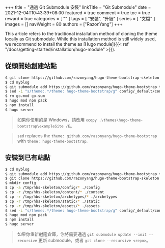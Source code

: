 +++
title = "通過 Git Submodule 安裝"
linkTitle = "Git Submodule"
date = 2021-12-04T10:43:39+08:00
featured = true
comment = true
toc = true
reward = true
categories = [
  ""
]
tags = [
  "安裝",
  "升級"
]
series = [
  "文檔"
]
images = []
navWeight = 80
authors = ["RazonYang"]
+++

This article refers to the traditional installation method of cloning the theme locally as Git submodule.
While this installation method is still widely used, we recommend to install the theme as [Hugo module]({{< ref "/docs/getting-started/installation/hugo-module" >}}).

## 從頭開始創建站點

```bash
$ git clone https://github.com/razonyang/hugo-theme-bootstrap-skeleton myblog
$ cd myblog
$ git submodule add https://github.com/razonyang/hugo-theme-bootstrap themes/hugo-theme-bootstrap
$ sed -i "s/theme:.*/theme: hugo-theme-bootstrap/g" config/_default/config.yaml
$ rm go.mod go.sum
$ hugo mod npm pack
$ npm install
$ hugo server
```

> 如果你使用的是 Windows，請改用 `xcopy .\themes\hugo-theme-bootstrap\exampleSite /E`。

> `sed` replaces the `theme: github.com/razonyang/hugo-theme-bootstrap` with `theme: hugo-theme-bootstrap`.

## 安裝到已有站點

```bash
$ cd myblog
$ git submodule add https://github.com/razonyang/hugo-theme-bootstrap themes/hugo-theme-bootstrap
$ git clone https://github.com/razonyang/hugo-theme-bootstrap-skeleton /tmp/hbs-skeleton
$ mkdir config
$ cp -a /tmp/hbs-skeleton/config/* ./config
$ cp -r /tmp/hbs-skeleton/content/* ./content
$ cp -r /tmp/hbs-skeleton/archetypes/* ./archetypes
$ cp -r /tmp/hbs-skeleton/static/* ./static
$ cp -r /tmp/hbs-skeleton/assets/* ./assets
$ sed -i "s/theme:.*/theme: hugo-theme-bootstrap/g" config/_default/config.yaml
$ hugo mod npm pack
$ npm install
$ hugo server
```

> 如果你重新尅隆倉庫，你將需要通過 `git submodule update --init --recursive` 更新 submodule，或者 `git clone --recursive <repo>`。
